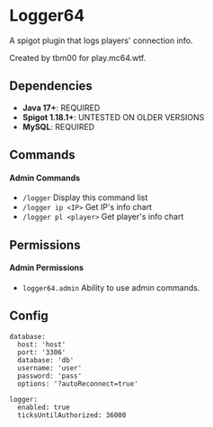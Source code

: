 # Logger64
A spigot plugin that logs players' connection info.

Created by tbm00 for play.mc64.wtf.

## Dependencies
- **Java 17+**: REQUIRED
- **Spigot 1.18.1+**: UNTESTED ON OLDER VERSIONS
- **MySQL**: REQUIRED

## Commands
#### Admin Commands
- `/logger` Display this command list
- `/logger ip <IP>` Get IP's info chart
- `/logger pl <player>` Get player's info chart

## Permissions
#### Admin Permissions
- `logger64.admin` Ability to use admin commands.

## Config
```
database:
  host: 'host'
  port: '3306'
  database: 'db'
  username: 'user'
  password: 'pass'
  options: '?autoReconnect=true'

logger:
  enabled: true
  ticksUntilAuthorized: 36000
```